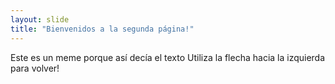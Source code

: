 ```yaml
---
layout: slide
title: "Bienvenidos a la segunda página!"
---
```

Este es un meme porque así decía el texto
Utiliza la flecha hacia la izquierda para volver!
